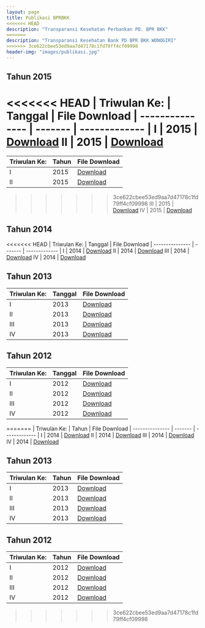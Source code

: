 ```yaml
---
layout: page
title: Publikasi BPRBKK
<<<<<<< HEAD
description: "Transparansi Kesehatan Perbankan PD. BPR BKK"
=======
description: "Transparansi Kesehatan Bank PD BPR BKK WONOGIRI"
>>>>>>> 3ce622cbee53ed9aa7d47178c1fd79ff4cf09998
header-img: "images/publikasi.jpg"
---
```


## Tahun 2015

<<<<<<< HEAD
| Triwulan Ke:	| Tanggal | File Download |
--------------- | ------- | ------------- |
I				| 2015				| [Download](/publikasi/2015/file_file.pdf)
II				| 2015				| [Download](/publikasi/2015/file_file.pdf)
=======
| Triwulan Ke:	| Tahun | File Download |
--------------- | ------- | ------------- |
I				| 2015				| [Download](/publikasi/2015/20150330.pdf)
II				| 2015				| [Download](/publikasi/2015/20150630.pdf)
>>>>>>> 3ce622cbee53ed9aa7d47178c1fd79ff4cf09998
III				| 2015				| [Download](/publikasi/2015/file_file.pdf)
IV				| 2015				| [Download](/publikasi/2015/file_file.pdf)

## Tahun 2014

<<<<<<< HEAD
| Triwulan Ke:	| Tanggal | File Download |
--------------- | ------- | ------------- |
I				| 2014				| [Download](/publikasi/2014/file_file.pdf)
II				| 2014				| [Download](/publikasi/2014/file_file.pdf)
III				| 2014				| [Download](/publikasi/2014/file_file.pdf)
IV				| 2014				| [Download](/publikasi/2014/file_file.pdf)

## Tahun 2013

| Triwulan Ke:	| Tanggal | File Download |
--------------- | ------- | ------------- |
I				| 2013				| [Download](/publikasi/2013/file_file.pdf)
II				| 2013				| [Download](/publikasi/2013/file_file.pdf)
III				| 2013				| [Download](/publikasi/2013/file_file.pdf)
IV				| 2013				| [Download](/publikasi/2013/file_file.pdf)

## Tahun 2012

| Triwulan Ke:	| Tanggal | File Download |
--------------- | ------- | ------------- |
I				| 2012				| [Download](/publikasi/2012/file_file.pdf)
II				| 2012				| [Download](/publikasi/2012/file_file.pdf)
III				| 2012				| [Download](/publikasi/2012/file_file.pdf)
IV				| 2012				| [Download](/publikasi/2012/file_file.pdf)
=======
| Triwulan Ke:	| Tahun | File Download |
--------------- | ------- | ------------- |
I				| 2014				| [Download](/publikasi/2014/20140331.pdf)
II				| 2014				| [Download](/publikasi/2014/20140630.pdf)
III				| 2014				| [Download](/publikasi/2014/20140930.pdf)
IV				| 2014				| [Download](/publikasi/2014/20141231.pdf)

## Tahun 2013

| Triwulan Ke:	| Tahun | File Download |
--------------- | ------- | ------------- |
I				| 2013				| [Download](/publikasi/2013/20130331.pdf)
II				| 2013				| [Download](/publikasi/2013/20130630.pdf)
III				| 2013				| [Download](/publikasi/2013/20130930.pdf)
IV				| 2013				| [Download](/publikasi/2013/20131231.pdf)

## Tahun 2012

| Triwulan Ke:	| Tahun | File Download |
--------------- | ------- | ------------- |
I				| 2012				| [Download](/publikasi/2012/20120331.pdf)
II				| 2012				| [Download](/publikasi/2012/20120630.pdf)
III				| 2012				| [Download](/publikasi/2012/20120930.pdf)
IV				| 2012				| [Download](/publikasi/2012/20121231.pdf)
>>>>>>> 3ce622cbee53ed9aa7d47178c1fd79ff4cf09998

